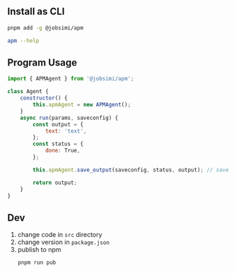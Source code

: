 ## Install as CLI

```sh
pnpm add -g @jobsimi/apm
```

```sh
apm --help
```

## Program Usage

```js
import { APMAgent } from '@jobsimi/apm';

class Agent {
	constructor() {
		this.apmAgent = new APMAgent();
	}
	async run(params, saveconfig) {
		const output = {
			text: 'text',
		};
		const status = {
			done: True,
		};

		this.apmAgent.save_output(saveconfig, status, output); // save output

		return output;
	}
}
```

## Dev

1. change code in `src` directory
2. change version in `package.json`
3. publish to npm
   ```sh
   pnpm run pub
   ```
